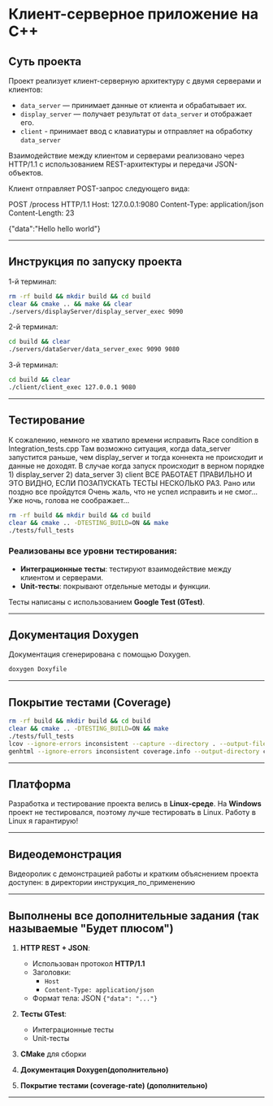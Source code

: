 # Клиент-серверное приложение на C++

##  Суть проекта

Проект реализует клиент-серверную архитектуру с двумя серверами и клиентов:
- `data_server` — принимает данные от клиента и обрабатывает их.
- `display_server` — получает результат от `data_server` и отображает его.
- `client` - принимает ввод с клавиатуры и отправляет на обработку `data_server`

Взаимодействие между клиентом и серверами реализовано через HTTP/1.1 с использованием REST-архитектуры и передачи JSON-объектов.

Клиент отправляет POST-запрос следующего вида:

POST /process HTTP/1.1
Host: 127.0.0.1:9080
Content-Type: application/json
Content-Length: 23

{"data":"Hello hello world"}


---

##  Инструкция по запуску проекта

1-й терминал:
```bash
rm -rf build && mkdir build && cd build
clear && cmake .. && make && clear
./servers/displayServer/display_server_exec 9090
```
2-й терминал:
```bash
cd build && clear
./servers/dataServer/data_server_exec 9090 9080
```
3-й терминал:
```bash
cd build && clear
./client/client_exec 127.0.0.1 9080
```

---

##  Тестирование
К сожалению, немного не хватило времени исправить Race condition в Integration_tests.cpp
Там возможно ситуация, когда data_server запустится раньше, чем display_server и тогда коннекта не происходит и данные не доходят.
В случае когда запуск происходит в верном порядке 1) display_server 2) data_server 3) client ВСЕ РАБОТАЕТ ПРАВИЛЬНО И ЭТО ВИДНО, ЕСЛИ ПОЗАПУСКАТЬ ТЕСТЫ НЕСКОЛЬКО РАЗ. Рано или поздно все пройдутся
Очень жаль, что не успел исправить и не смог... Уже ночь, голова не соображает...

```bash
rm -rf build && mkdir build && cd build
clear && cmake .. -DTESTING_BUILD=ON && make
./tests/full_tests
```

###  Реализованы все уровни тестирования:
- **Интеграционные тесты**: тестируют взаимодействие между клиентом и серверами.
- **Unit-тесты**: покрывают отдельные методы и функции.

Тесты написаны с использованием **Google Test (GTest)**.

---

##  Документация Doxygen

Документация сгенерирована с помощью Doxygen.

```bash
doxygen Doxyfile
```

---

##  Покрытие тестами (Coverage)

```bash
rm -rf build && mkdir build && cd build
clear && cmake .. -DTESTING_BUILD=ON && make
./tests/full_tests
lcov --ignore-errors inconsistent --capture --directory . --output-file coverage.info
genhtml --ignore-errors inconsistent coverage.info --output-directory coverage_report
```

---

##  Платформа

Разработка и тестирование проекта велись в **Linux-среде**. На **Windows** проект не тестировался, поэтому лучше тестировать в Linux. Работу в Linux я гарантирую!

---

##  Видеодемонстрация

Видеоролик с демонстрацией работы и кратким объяснением проекта доступен: в директории инструкция_по_применению

---

##  Выполнены все дополнительные задания (так называемые "Будет плюсом")

1. **HTTP REST + JSON**:
    - Использован протокол **HTTP/1.1**
    - Заголовки:
        - `Host`
        - `Content-Type: application/json`
    - Формат тела: JSON `{"data": "..."}`

2. **Тесты GTest**:
    - Интеграционные тесты
    - Unit-тесты

3. **CMake** для сборки

4. **Документация Doxygen(дополнительно)**

5. **Покрытие тестами (coverage-rate) (дополнительно)**

---

